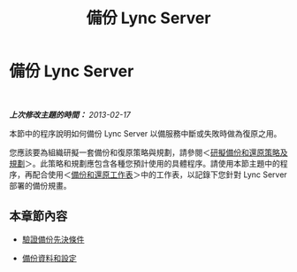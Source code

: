 ﻿---
title: 備份 Lync Server
TOCTitle: 備份 Lync Server
ms:assetid: 9ae8ac63-7893-4524-9ebe-c44f8ba9ce41
ms:mtpsurl: https://technet.microsoft.com/zh-tw/library/Hh202182(v=OCS.15)
ms:contentKeyID: 52056154
ms.date: 08/10/2015
mtps_version: v=OCS.15
ms.translationtype: HT
---

# 備份 Lync Server

 

_**上次修改主題的時間：** 2013-02-17_

本節中的程序說明如何備份 Lync Server 以備服務中斷或失敗時做為復原之用。

您應該要為組織研擬一套備份和復原策略與規劃，請參閱＜[研擬備份和還原策略及規劃](lync-server-2013-developing-a-backup-and-restoration-strategy-and-plan.md)＞。此策略和規劃應包含各種您預計使用的具體程序。請使用本節主題中的程序，再配合使用＜[備份和還原工作表](lync-server-2013-backup-and-restoration-worksheets.md)＞中的工作表，以記錄下您針對 Lync Server 部署的備份規畫。

## 本章節內容

  - [驗證備份先決條件](lync-server-2013-verifying-backup-prerequisites.md)

  - [備份資料和設定](lync-server-2013-backing-up-data-and-settings.md)

